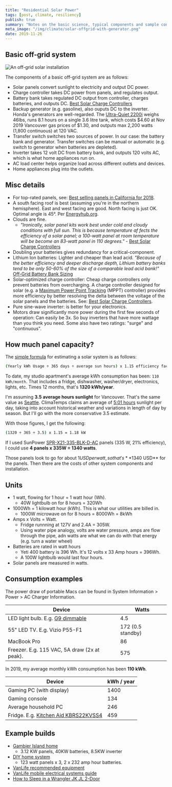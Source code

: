 ```yaml
---
title: "Residential Solar Power"
tags: [post, climate, resiliency]
publish: true
summary: "Notes on the basic science, typical components and sample configurations of residential solar installations."
meta_image: "/img/climate/solar-offgrid-with-generator.png"
date: 2019-11-26
---
```


## Basic off-grid system

![An off-grid solar installation](/img/climate/solar-offgrid-with-generator.png)

The components of a basic off-grid system are as follows:

* Solar panels convert sunlight to electricity and output DC power.
* Charge controller takes DC power from panels, and regulates output.
* Battery bank takes regulated DC output from controller, charges batteries, and outputs DC. [Best Solar Charge Controllers](https://www.renewableresourcescoalition.org/best-solar-charge-controllers/)
* Backup generator (e.g. gasoline), also ouputs DC to the inverter. Honda's generators are well-regarded. The [Ultra-Quiet 2200i](https://powerequipment.honda.ca/generators/EU2200i) weighs 46lbs, runs 8.1 hours on a single 3.6 litre tank, which costs $4.60 at Nov 2019 Vancouver gas prices of $1.30, and outputs max 2,200 watts (1,800 continuous) at 120 VAC.
* Transfer switch switches two sources of power. In our case: the battery bank and generator. Transfer switches can be manual or automatic (e.g. switch to generator when batteries are depleted).
* Inverter takes 12 volt DC from battery bank, and outputs 120 volts AC, which is what home appliances run on.
* AC load center helps organize load across different outlets and devices.
* Home appliances plug into the outlets.

## Misc details

* For top-rated panels, see: [Best selling panels in California for 2018](https://www.solar-estimate.org/news/what-are-the-best-solar-panels-to-buy-for-your-home-in-2019). 
* A south facing roof is best (assuming you're in the northern hemisphere). East and west facing are good. North facing is just OK. Optimal angle is 45°. Per [Energyhub.org](https://energyhub.org/british-columbia/#system-location).
* Clouds are fine.
  * *"Ironically, solar panel kits work best under cold and cloudy conditions with full sun. This is because temperature af	fects the efficiency of a solar panel; a 100-watt panel at room temperature will be become an 83-watt panel in 110 degrees."* - [Best Solar Charge Controllers](https://www.renewableresourcescoalition.org/best-solar-charge-controllers/)
* Doubling your batteries gives redundancy for a critical-component.
* Lithium Ion batteries: Lighter and cheaper than lead acid. *"Because of the better efficiency and deeper discharge depth, Lithium battery banks tend to be only 50-60% of the size of a comparable lead acid bank!"* [Off-Grid Battery Bank Sizing](https://www.wholesalesolar.com/solar-information/battery-bank-sizing)
* Solar-optimized charge controller: Cheap charge controllers only prevent batteries from overcharging. A charge controller designed for solar (e.g. a [Maximum Power Point Tracking](https://www.solar-electric.com/learning-center/mppt-solar-charge-controllers.html/) (MPPT) controller) provides more efficiency by better resolving the delta between the voltage of the solar panels and the batteries. See: [Best Solar Charge Controllers](https://www.renewableresourcescoalition.org/best-solar-charge-controllers/). 
* Pure sine-wave inverter: is better for your electronics.
* Motors draw significantly more power during the first few seconds of operation: Can easily be 3x. So buy inverters that have more wattage than you think you need. Some also have two ratings: "surge" and "continuous".

## How much panel capacity?

The [simple formula](https://www.wholesalesolar.com/blog/how-to-size-solar-system/) for estimating a solar system is as follows:

```bash
(Yearly kWh Usage ÷ 365 days ÷ average sun hours) x 1.15 efficiency factor = DC solar array size required.
```

To date, my studio apartment's average kWh consumption has been: `110 kWh/month`. That includes a fridge, dishwasher, washer/dryer, electronics, lights, etc. Times 12 months, that's **1320 kWh/year**. 

I'm assuming **3.5 average hours sunlight** for Vancouver. That's the same value as [Seattle](https://www.wholesalesolar.com/solar-information/sun-hours-us-map). ClimaTemps claims an average of [5:01 hours](http://www.vancouver.climatemps.com/sunlight.php) sunlight per day, taking into account historical weather and variations in length of day by season. But I'll go with the more conservative 3.5 estimate.

With those figures, I get the following:

```bash
(1320 ÷ 365 ÷ 3.5) x 1.15 = 1.18 kW
```

If I used SunPower [SPR-X21-335-BLK-D-AC](https://www.solarreviews.com/buyers-guide/solar-panels/sunpower/sunpo19768xseriessprx21335blkdac) panels (335 W, 21% efficiency), I could use **4 panels x 335W = 1340 watts**.

Those panels look to go for about $1 USD per watt, so that's **$1340 USD** for the panels. Then there are the costs of other system components and installation.

## Units

* 1 watt, flowing for 1 hour = 1 watt hour (Wh).
  * 40W lightbulb on for 8 hours = 320Wh
* 1000Wh = 1 kilowatt hour (kWh). This is what our utilities are billed in.
  * 1000W microwave on for 8 hours = 8000Wh = 8kWh
* Amps x Volts = Watt.
  * Fridge runnning at 127V and 2.4A = 305W.
  * Using water pipe analogy, volts are water pressure, amps are flow through the pipe, adn watts are what we can do with that energy (e.g. turn a water wheel)
* Batteries are rated in watt hours
  * Yeti 400 battery is 396 Wh. It's 12 volts x 33 Amp hours = 396Wh.
  * A 100W lightbulb would last four hours.
* Solar panels are measured in watts.

## Consumption examples

The power draw of portable Macs can be found in System Information \> Power \> AC Charger Information.

| Device                                                       | Watts             |
| ------------------------------------------------------------ | ----------------- |
| LED light bulb. E.g. [G9 dimmable](https://www.amazon.ca/Dimmable-Lights-Frosted-100-140V-listed/dp/B06VY1WVLW) | 4.5               |
| 55" LED TV. E.g. Vizio P55-F1                                | 172 (0.5 standby) |
| MacBook Pro                                                  | 86                |
| Freezer. E.g. 115 VAC, 5A draw (2x at peak). | 575               |

In 2019, my average monthly kWh consumption has been **110 kWh**.

| Device                                    | kWh / year |
| ----------------------------------------- | ---------- |
| Gaming PC (with display)                  | 1400       |
| Gaming console                            | 134        |
| Average household PC                      | 246        |
| Fridge. E.g. [Kitchen Aid KBRS22KVSS4](https://www.searspartsdirect.com/manual/28iq82sm2l-000593/kitchenaid-kbrs22kvss4-bottom-mount-refrigerator) | 459        |

## Example builds

* [Gambier Island home](https://www.youtube.com/watch?v=vQlgBYEqymE)
  * 3.12 KW panels, 40KW batteries, 8.5KW inverter
* [DIY home system](https://learn.eartheasy.com/articles/our-simple-diy-home-solar-power-system/)
  * 123 watt panels x 3, 2 x 232 amp hour batteries. 
* [VanLife recommended equipment](https://kombilife.com/off-grid-solar-mobile-electrical-systems/)
* [VanLife mobile electrical systems guide](https://kombilife.com/product/mobile-electrical-systems-off-grid-solar-guide/)
* [How to Sleep in a Wrangler JK JL 2-Door](https://www.thelonejeeper.ca/2-How-to-Sleep-in-a-Jeep-JK-2-Doors.html)